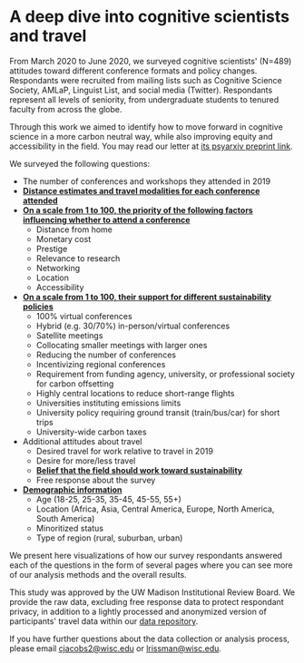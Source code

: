 # A deep dive into cognitive scientists and travel

From March 2020 to June 2020, we surveyed cognitive scientists' (N=489) attitudes toward different conference formats and policy changes. Respondants were recruited from mailing lists such as Cognitive Science Society, AMLaP, Linguist List, and social media (Twitter). Respondants represent all levels of seniority, from undergraduate students to tenured faculty from across the globe.

Through this work we aimed to identify how to move forward in cognitive science in a more carbon neutral way, while also improving equity and accessibility in the field. You may read our letter at [its psyarxiv preprint link]().

We surveyed the following questions:

* The number of conferences and workshops they attended in 2019
* **[Distance estimates and travel modalities for each conference attended](docs/distances.md)**
* **[On a scale from 1 to 100, the priority of the following factors influencing whether to attend a conference](docs/attendance.md)**
	* Distance from home
	* Monetary cost
	* Prestige
	* Relevance to research
	* Networking
	* Location
	* Accessibility
* **[On a scale from 1 to 100, their support for different sustainability policies](docs/solutions.md)**
	* 100% virtual conferences
	* Hybrid (e.g. 30/70%) in-person/virtual conferences
	* Satellite meetings
	* Collocating smaller meetings with larger ones
	* Reducing the number of conferences
	* Incentivizing regional conferences
	* Requirement from funding agency, university, or professional society for carbon offsetting
	* Highly central locations to reduce short-range flights
	* Universities instituting emissions limits
	* University policy requiring ground transit (train/bus/car) for short trips
	* University-wide carbon taxes
* Additional attitudes about travel
	* Desired travel for work relative to travel in 2019
	* Desire for more/less travel
	* **[Belief that the field should work toward sustainability](docs/belief.md)**
	* Free response about the survey
* **[Demographic information](docs/demographics.md)**
	* Age (18-25, 25-35, 35-45, 45-55, 55+)
	* Location (Africa, Asia, Central America, Europe, North America, South America)
	* Minoritized status
	* Type of region (rural, suburban, urban)

We present here visualizations of how our survey respondants answered each of the questions in the form of several pages where you can see more of our analysis methods and the overall results. 

This study was approved by the UW Madison Institutional Review Board. We provide the raw data, excluding free response data to protect respondant privacy, in addition to a lightly processed and anonymized version of participants' travel data within our [data repository](https://www.github.com/cogscitravel/data). 

If you have further questions about the data collection or analysis process, please email [cjacobs2@wisc.edu](mailto:cjacobs2@wisc.edu) or [lrissman@wisc.edu](mailto:lrissman@wisc.edu).


